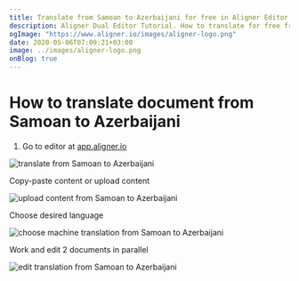 ```yaml
---
title: Translate from Samoan to Azerbaijani for free in Aligner Editor
description: Aligner Dual Editor Tutorial. How to translate for free from Samoan to Azerbaijani. Aligner is multilingual document management platform. 
ogImage: "https://www.aligner.io/images/aligner-logo.png"
date: 2020-05-06T07:09:21+03:00
image: ../images/aligner-logo.png
onBlog: true
---
```


# How to translate document from Samoan to Azerbaijani

1. Go to editor at [app.aligner.io](https://app.aligner.io "Aligner App web page")

![translate from Samoan to Azerbaijani](../aligner-blank-editor.png "translate from Samoan to Azerbaijani")

Copy-paste content or upload content

![upload content from Samoan to Azerbaijani](../aligner-uploaded-document.png "upload content from Samoan to Azerbaijani")

Choose desired language

![choose machine translation from Samoan to Azerbaijani](../aligner-language-dropdown.png "choose machine translation from Samoan to Azerbaijani")

Work and edit 2 documents in parallel

![edit translation from Samoan to Azerbaijani](../aligner-double-sitded-editor.png "edit translation from Samoan to Azerbaijani")

